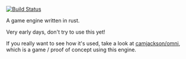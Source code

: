 [![Build Status](https://travis-ci.org/camjackson/oxen.svg?branch=master)](https://travis-ci.org/camjackson/oxen)

A game engine written in rust.

Very early days, don't try to use this yet!

If you really want to see how it's used, take a look at [camjackson/omni](https://github.com/camjackson/omni),
which is a game / proof of concept using this engine.
